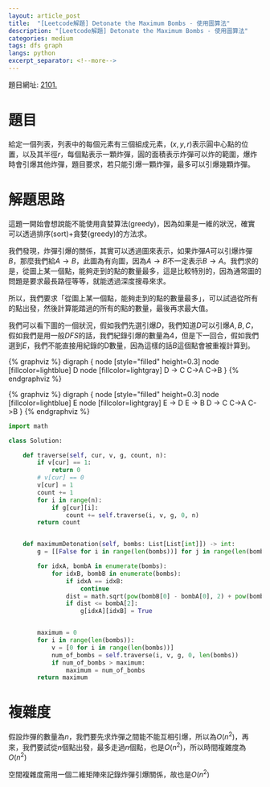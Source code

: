 ```yaml
---
layout: article_post
title:  "[Leetcode解題] Detonate the Maximum Bombs - 使用圖算法"
description: "[Leetcode解題] Detonate the Maximum Bombs - 使用圖算法"
categories: medium
tags: dfs graph
langs: python
excerpt_separator: <!--more-->
---
```


<!--more-->

題目網址: [2101. ](https://leetcode.com/problems/detonate-the-maximum-bombs/)

# 題目

給定一個列表，列表中的每個元素有三個組成元素，$(x, y, r)$表示圓中心點的位置，以及其半徑$r$，每個點表示一顆炸彈，圓的面積表示炸彈可以炸的範圍，爆炸時會引爆其他炸彈，題目要求，若只能引爆一顆炸彈，最多可以引爆幾顆炸彈。

# 解題思路

這題一開始會想說能不能使用貪婪算法(greedy)，因為如果是一維的狀況，確實可以透過排序(sort)+貪婪(greedy)的方法求。

我們發現，炸彈引爆的關係，其實可以透過圖來表示，如果炸彈$A$可以引爆炸彈$B$，那麼我們給$A \rightarrow B$，此圖為有向圖，因為$A \rightarrow B$不一定表示$B \rightarrow A$。我們求的是，從圖上某一個點，能夠走到的點的數量最多，這是比較特別的，因為通常圖的問題是要求最長路徑等等，就能透過深度搜尋來求。

所以，我們要求「從圖上某一個點，能夠走到的點的數量最多」，可以試過從所有的點出發，然後計算能踏過的所有的點的數量，最後再求最大值。

我們可以看下圖的一個狀況，假如我們先選引爆$D$，我們知道$D$可以引爆$A, B, C$，假如我們是用一般$DFS$的話，我們紀錄引爆的數量為4，但是下一回合，假如我們選到$E$，我們不能直接用紀錄的D數量，因為這樣的話$B$這個點會被重複計算到。


{% graphviz %}
digraph {
node [style="filled" height=0.3]
node [fillcolor=lightblue] D
node [fillcolor=lightgray]
D -> C
C->A
C->B
}
{% endgraphviz %}

{% graphviz %}
digraph {
node [style="filled" height=0.3]
node [fillcolor=lightblue] E
node [fillcolor=lightgray]
E -> D
E -> B
D -> C
C->A
C->B
}
{% endgraphviz %}



```python
import math

class Solution:

    def traverse(self, cur, v, g, count, n):
        if v[cur] == 1:
            return 0
        # v[cur] == 0
        v[cur] = 1
        count += 1
        for i in range(n):
            if g[cur][i]:
                count += self.traverse(i, v, g, 0, n)
        return count


    def maximumDetonation(self, bombs: List[List[int]]) -> int:
        g = [[False for i in range(len(bombs))] for j in range(len(bombs))]

        for idxA, bombA in enumerate(bombs):
            for idxB, bombB in enumerate(bombs):
                if idxA == idxB:
                    continue
                dist = math.sqrt(pow(bombB[0] - bombA[0], 2) + pow(bombB[1] - bombA[1], 2))
                if dist <= bombA[2]:
                    g[idxA][idxB] = True


        maximum = 0
        for i in range(len(bombs)):
            v = [0 for i in range(len(bombs))]
            num_of_bombs = self.traverse(i, v, g, 0, len(bombs))
            if num_of_bombs > maximum:
                maximum = num_of_bombs
        return maximum

```

# 複雜度

假設炸彈的數量為$n$，我們要先求炸彈之間能不能互相引爆，所以為$O(n^2)$，再來，我們要試從$n$個點出發，最多走過$n$個點，也是$O(n^2)$，所以時間複雜度為$O(n^2)$

空間複雜度需用一個二維矩陣來記錄炸彈引爆關係，故也是$O(n^2)$